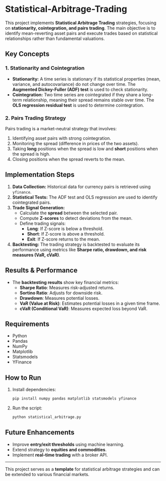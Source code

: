 # Statistical-Arbitrage-Trading
This project implements **Statistical Arbitrage Trading** strategies, focusing on **stationarity, cointegration, and pairs trading**. The main objective is to identify mean-reverting asset pairs and execute trades based on statistical relationships rather than fundamental valuations.

## Key Concepts
### 1. Stationarity and Cointegration
- **Stationarity:** A time series is stationary if its statistical properties (mean, variance, and autocovariance) do not change over time. The **Augmented Dickey-Fuller (ADF) test** is used to check stationarity.
- **Cointegration:** Two time series are cointegrated if they share a long-term relationship, meaning their spread remains stable over time. The **OLS regression residual test** is used to determine cointegration.

### 2. Pairs Trading Strategy
Pairs trading is a market-neutral strategy that involves:
1. Identifying asset pairs with strong cointegration.
2. Monitoring the spread (difference in prices of the two assets).
3. Taking **long** positions when the spread is low and **short** positions when the spread is high.
4. Closing positions when the spread reverts to the mean.

## Implementation Steps
1. **Data Collection:** Historical data for currency pairs is retrieved using `yfinance`.
2. **Statistical Tests:** The ADF test and OLS regression are used to identify cointegrated pairs.
3. **Trade Signal Generation:**
   - Calculate the **spread** between the selected pair.
   - Compute **Z-scores** to detect deviations from the mean.
   - Define trading signals:
     - **Long**: If Z-score is below a threshold.
     - **Short**: If Z-score is above a threshold.
     - **Exit**: If Z-score returns to the mean.
4. **Backtesting:** The trading strategy is backtested to evaluate its performance using metrics like **Sharpe ratio, drawdown, and risk measures (VaR, cVaR)**.

## Results & Performance
- The **backtesting results** show key financial metrics:
  - **Sharpe Ratio**: Measures risk-adjusted returns.
  - **Sortino Ratio**: Adjusts for downside risk.
  - **Drawdown**: Measures potential losses.
  - **VaR (Value at Risk)**: Estimates potential losses in a given time frame.
  - **cVaR (Conditional VaR)**: Measures expected loss beyond VaR.

## Requirements
- Python
- Pandas
- NumPy
- Matplotlib
- Statsmodels
- YFinance

## How to Run
1. Install dependencies:  
   ```bash
   pip install numpy pandas matplotlib statsmodels yfinance
   ```
2. Run the script:
   ```bash
   python statistical_arbitrage.py
   ```

## Future Enhancements
- Improve **entry/exit thresholds** using machine learning.
- Extend strategy to **equities and commodities**.
- Implement **real-time trading** with a broker API.

---
This project serves as a **template** for statistical arbitrage strategies and can be extended to various financial markets.

